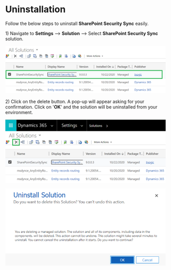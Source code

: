 # Uninstallation

Follow the below steps to uninstall **SharePoint Security Sync** easily.

1\) Navigate to **Settings** --> **Solution** --> Select **SharePoint Security Sync** solution.

![](<../.gitbook/assets/13 (2).png>)

2\) Click on the delete button. A pop-up will appear asking for your confirmation. Click on '**OK**' and the solution will be uninstalled from your environment.

![](../.gitbook/assets/14.png)

![](<../.gitbook/assets/15 (5).png>)

